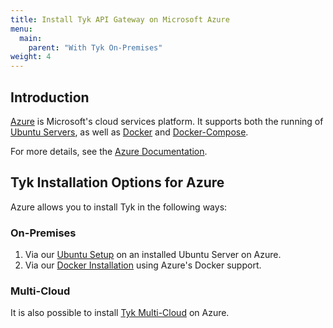 ```yaml
---
title: Install Tyk API Gateway on Microsoft Azure
menu:
  main:
    parent: "With Tyk On-Premises"
weight: 4 
---
```


## <a name="intro"></a>Introduction
[Azure](https://azure.microsoft.com/en-us/overview/what-is-azure/) is Microsoft's cloud services platform. It supports both the running of [Ubuntu Servers](https://azuremarketplace.microsoft.com/en-us/marketplace/apps/Canonical.UbuntuServer?tab=Overview), as well as [Docker](https://www.docker.com/docker-azure) and [Docker-Compose](https://docs.microsoft.com/en-us/azure/virtual-machines/linux/docker-compose-quickstart).

For more details, see the [Azure Documentation](https://docs.microsoft.com/en-us/azure/).

## <a name="tyk-options"></a>Tyk Installation Options for Azure 

Azure allows you to install Tyk in the following ways:

### On-Premises

1. Via our [Ubuntu Setup](https://tyk.io/docs/get-started/with-tyk-on-premise/installation/on-ubuntu/) on an installed Ubuntu Server on Azure.
2. Via our [Docker Installation](https://tyk.io/docs/get-started/with-tyk-on-premise/installation/docker/) using Azure's Docker support.

### Multi-Cloud

It is also possible to install [Tyk Multi-Cloud](https://tyk.io/docs/get-started/with-tyk-multi-cloud/) on Azure.



